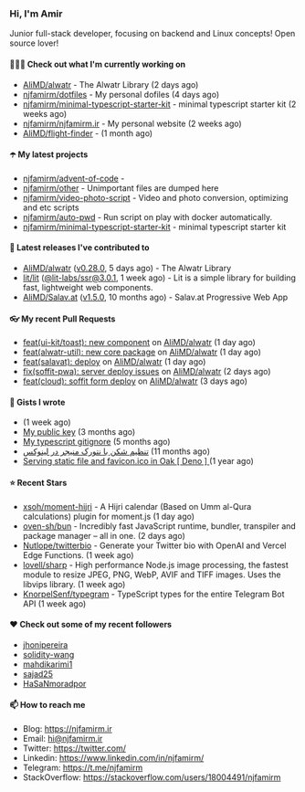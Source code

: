 ### Hi, I'm Amir

Junior full-stack developer, focusing on backend and Linux concepts!
Open source lover!

#### 👨🏻‍💻 Check out what I'm currently working on

- [AliMD/alwatr](https://github.com/AliMD/alwatr) - The Alwatr Library (2 days ago)
- [njfamirm/dotfiles](https://github.com/njfamirm/dotfiles) - My personal dofiles (4 days ago)
- [njfamirm/minimal-typescript-starter-kit](https://github.com/njfamirm/minimal-typescript-starter-kit) - minimal typescript starter kit (2 weeks ago)
- [njfamirm/njfamirm.ir](https://github.com/njfamirm/njfamirm.ir) - My personal website (2 weeks ago)
- [AliMD/flight-finder](https://github.com/AliMD/flight-finder) -  (1 month ago)

#### ☂️ My latest projects

- [njfamirm/advent-of-code](https://github.com/njfamirm/advent-of-code) - 
- [njfamirm/other](https://github.com/njfamirm/other) - Unimportant files are dumped here
- [njfamirm/video-photo-script](https://github.com/njfamirm/video-photo-script) - Video and photo conversion, optimizing and etc scripts
- [njfamirm/auto-pwd](https://github.com/njfamirm/auto-pwd) - Run script on play with docker automatically.
- [njfamirm/minimal-typescript-starter-kit](https://github.com/njfamirm/minimal-typescript-starter-kit) - minimal typescript starter kit

#### 🎉 Latest releases I've contributed to

- [AliMD/alwatr](https://github.com/AliMD/alwatr) ([v0.28.0](https://github.com/AliMD/alwatr/releases/tag/v0.28.0), 5 days ago) - The Alwatr Library
- [lit/lit](https://github.com/lit/lit) ([@lit-labs/ssr@3.0.1](https://github.com/lit/lit/releases/tag/%40lit-labs/ssr%403.0.1), 1 week ago) - Lit is a simple library for building fast, lightweight web components.
- [AliMD/Salav.at](https://github.com/AliMD/Salav.at) ([v1.5.0](https://github.com/AliMD/Salav.at/releases/tag/v1.5.0), 10 months ago) - Salav.at Progressive Web App

#### 👓 My recent Pull Requests

- [feat(ui-kit/toast): new component](https://github.com/AliMD/alwatr/pull/719) on [AliMD/alwatr](https://github.com/AliMD/alwatr) (1 day ago)
- [feat(alwatr-util): new core package](https://github.com/AliMD/alwatr/pull/717) on [AliMD/alwatr](https://github.com/AliMD/alwatr) (1 day ago)
- [feat(salavat): deploy](https://github.com/AliMD/alwatr/pull/712) on [AliMD/alwatr](https://github.com/AliMD/alwatr) (1 day ago)
- [fix(soffit-pwa): server deploy issues](https://github.com/AliMD/alwatr/pull/711) on [AliMD/alwatr](https://github.com/AliMD/alwatr) (2 days ago)
- [feat(cloud): soffit form deploy](https://github.com/AliMD/alwatr/pull/704) on [AliMD/alwatr](https://github.com/AliMD/alwatr) (3 days ago)

#### 📓 Gists I wrote

- [](https://gist.github.com/022d07ecd84e69ad31ef0bcd32d86b59) (1 week ago)
- [My public key](https://gist.github.com/879f720c9ca74a0934ce571b7285ed34) (3 months ago)
- [My typescript gitignore](https://gist.github.com/6a40b1912daab3f91a02a7b53f3f76c3) (5 months ago)
- [تنظیم شکن با نتورک منیجر در لینوکس](https://gist.github.com/cc40c344e89bdcdf77085cbf1fc05162) (11 months ago)
- [Serving static file and favicon.ico in Oak [ Deno ] ](https://gist.github.com/9bcaca2b6a672e729c099193b4aafe9f) (1 year ago)

#### ⭐ Recent Stars

- [xsoh/moment-hijri](https://github.com/xsoh/moment-hijri) - A Hijri calendar (Based on Umm al-Qura calculations) plugin for moment.js (1 day ago)
- [oven-sh/bun](https://github.com/oven-sh/bun) - Incredibly fast JavaScript runtime, bundler, transpiler and package manager – all in one. (2 days ago)
- [Nutlope/twitterbio](https://github.com/Nutlope/twitterbio) - Generate your Twitter bio with OpenAI and Vercel Edge Functions. (1 week ago)
- [lovell/sharp](https://github.com/lovell/sharp) - High performance Node.js image processing, the fastest module to resize JPEG, PNG, WebP, AVIF and TIFF images. Uses the libvips library. (1 week ago)
- [KnorpelSenf/typegram](https://github.com/KnorpelSenf/typegram) - TypeScript types for the entire Telegram Bot API (1 week ago)

#### ♥️ Check out some of my recent followers

- [jhonipereira](https://github.com/jhonipereira)
- [solidity-wang](https://github.com/solidity-wang)
- [mahdikarimi1](https://github.com/mahdikarimi1)
- [sajad25](https://github.com/sajad25)
- [HaSaNmoradpor](https://github.com/HaSaNmoradpor)

#### 📫 How to reach me

- Blog: https://njfamirm.ir
- Email: hi@njfamirm.ir
- Twitter: https://twitter.com/
- Linkedin: https://www.linkedin.com/in/njfamirm/
- Telegram: https://t.me/njfamirm
- StackOverflow: https://stackoverflow.com/users/18004491/njfamirm
